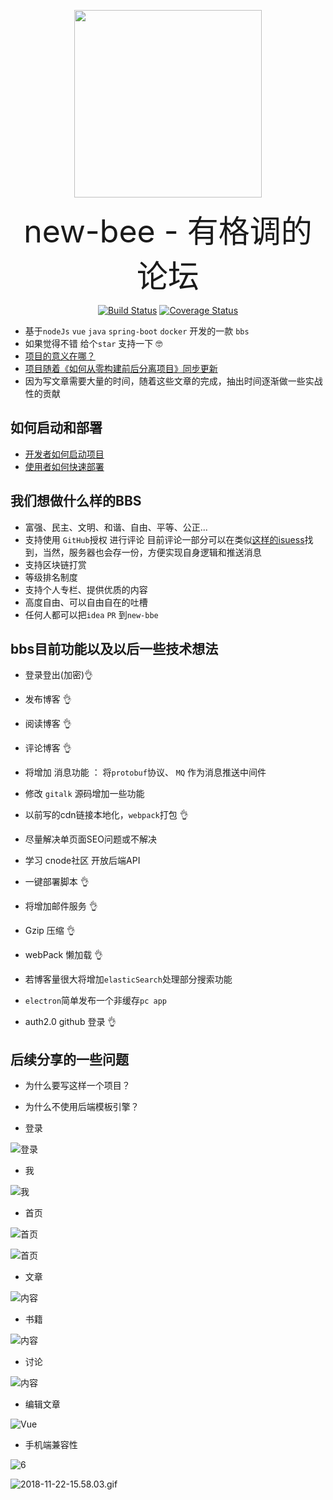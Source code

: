 
 
<p align="center"><a href="https://github.com/java-webbee/webBee" target="_blank"><img width="300"src="https://github.com/pkwenda/picture/blob/master/new_bee/ezgif-4-05f4bba41fef.gif"></a></p>
 
<p align="center"><span style="font-size:50px">new-bee - 有格调的论坛</span></p>
 
 
 <p align="center">
  <a href="https://github.com/pkwenda/new-bee/blob/master/LICENSE"><img src="https://img.shields.io/badge/license-MIT-4EB1BA.svg?style=flat-square" alt="Build Status"></a>
  <a href="https://travis-ci.org/pkwenda/new-bee"><img src="https://travis-ci.org/pkwenda/new-bee.svg?branch=master" alt="Coverage Status"></a>
   
</p>

- 基于`nodeJs` `vue` `java` `spring-boot` `docker` 开发的一款 `bbs`
- 如果觉得不错 给个`star` 支持一下 🤓
- [ 项目的意义在哪？](https://github.com/pkwenda/blog/issues/9)
- [ 项目随着《如何从零构建前后分离项目》同步更新](https://github.com/pkwenda/blog/)
- 因为写文章需要大量的时间，随着这些文章的完成，抽出时间逐渐做一些实战性的贡献
 

## 如何启动和部署
- [开发者如何启动项目](https://github.com/pkwenda/new-bee/wiki/%E5%BC%80%E5%8F%91%E8%80%85%E5%A6%82%E4%BD%95%E5%90%AF%E5%8A%A8%E9%A1%B9%E7%9B%AE%EF%BC%9F)
- [使用者如何快速部署](https://github.com/pkwenda/new-bee/wiki/%E4%BD%BF%E7%94%A8%E8%80%85%E5%A6%82%E4%BD%95%E5%BF%AB%E9%80%9F%E9%83%A8%E7%BD%B2)


 
 
## 我们想做什么样的BBS
- 富强、民主、文明、和谐、自由、平等、公正...
- 支持使用 `GitHub`授权 进行评论 目前评论一部分可以在类似[这样的isuess](https://github.com/pkwenda/pkwenda.github.io/issues/13)找到，当然，服务器也会存一份，方便实现自身逻辑和推送消息
- 支持区块链打赏
- 等级排名制度
- 支持个人专栏、提供优质的内容
- 高度自由、可以自由自在的吐槽
- 任何人都可以把`idea` `PR` 到`new-bbe`

## bbs目前功能以及以后一些技术想法
  - 登录登出(加密)👌
  - 发布博客      👌
  - 阅读博客      👌
  - 评论博客      👌

  - 将增加 消息功能 ： 将`protobuf`协议、 `MQ` 作为消息推送中间件
  - 修改 `gitalk` 源码增加一些功能
  - 以前写的cdn链接本地化，`webpack`打包 👌
  - 尽量解决单页面SEO问题或不解决
  - 学习 cnode社区 开放后端API
  - 一键部署脚本   👌
  - 将增加邮件服务 👌
  - Gzip 压缩 👌
  - webPack 懒加载 👌
  - 若博客量很大将增加`elasticSearch`处理部分搜索功能
  - `electron`简单发布一个非缓存`pc app` 
  -  auth2.0   github   登录 👌   
 

 ## 后续分享的一些问题
   - 为什么要写这样一个项目？
   - 为什么不使用后端模板引擎？



 - 登录

![登录](https://github.com/pkwenda/picture/blob/master/new_bee/%E5%B1%8F%E5%B9%95%E6%88%AA%E5%9B%BE%202019-02-19%2002.49.28.png)

 - 我

![我](https://github.com/pkwenda/picture/blob/master/new_bee/%E5%B1%8F%E5%B9%95%E6%88%AA%E5%9B%BE%202019-02-19%2002.54.50.png)

 - 首页

![首页](https://github.com/pkwenda/picture/blob/master/new_bee/%E5%B1%8F%E5%B9%95%E6%88%AA%E5%9B%BE%202019-02-19%2002.49.08.png)

![首页](https://github.com/pkwenda/picture/blob/master/new_bee/2019-02-19%2002.53.20.gif)

 - 文章

![内容](https://github.com/pkwenda/picture/blob/master/new_bee/%E5%B1%8F%E5%B9%95%E6%88%AA%E5%9B%BE%202019-02-19%2002.54.25.png)

 - 书籍

![内容](https://github.com/pkwenda/picture/blob/master/new_bee/%E5%B1%8F%E5%B9%95%E6%88%AA%E5%9B%BE%202019-02-19%2002.55.39.png)

 - 讨论

![内容](https://github.com/pkwenda/picture/blob/master/new_bee/%E5%B1%8F%E5%B9%95%E6%88%AA%E5%9B%BE%202019-02-19%2002.56.06.png)


 - 编辑文章

![Vue](https://github.com/pkwenda/picture/blob/master/new_bee/%E5%B1%8F%E5%B9%95%E6%88%AA%E5%9B%BE%202019-02-19%2002.55.10.png)

 
 
- 手机端兼容性

![6](https://github.com/pkwenda/picture/blob/master/new_bee/2019-02-19%2003.15.29.gif)

![2018-11-22-15.58.03.gif](https://github.com/pkwenda/picture/blob/master/new_bee/2018-11-28%2000.41.32.gif)

